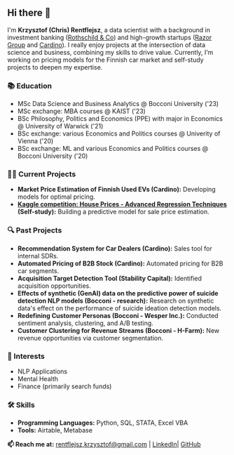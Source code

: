 ## Hi there 👋

I'm **Krzysztof (Chris) Rentflejsz**, a data scientist with a background in investment banking ([Rothschild & Co](https://www.rothschildandco.com)) and high-growth startups ([Razor Group](https://razor.group) and [Cardino](https://cardino.com)). I really enjoy projects at the intersection of data science and business, combining my skills to drive value. Currently, I’m working on pricing models for the Finnish car market and self-study projects to deepen my expertise.

### 📚 Education
- MSc Data Science and Business Analytics @ Bocconi University ('23)
- MSc exchange: MBA courses @ KAIST ('23)
- BSc Philosophy, Politics and Economics (PPE) with major in Economics @ University of Warwick ('21)
- BSc exchange: various Economics and Politics courses @ Univerity of Vienna ('20)
- BSc exchange: ML and various Economics and Politics courses @ Bocconi University ('20)

### 👨‍💻 Current Projects
- **Market Price Estimation of Finnish Used EVs (Cardino):** Developing models for optimal pricing.
- **[Kaggle competition: House Prices - Advanced Regression Techniques](https://www.kaggle.com/competitions/house-prices-advanced-regression-techniques/overview) (Self-study):** Building a predictive model for sale price estimation.

### 🔍 Past Projects
- **Recommendation System for Car Dealers (Cardino):** Sales tool for internal SDRs.
- **Automated Pricing of B2B Stock (Cardino):** Automated pricing for B2B car segments.
- **Acquisition Target Detection Tool (Stability Capital):** Identified acquisition opportunities.
- **Effects of synthetic (GenAI) data on the predictive power of suicide detection NLP models (Bocconi - research):** Research on synthetic data's effect on the performance of suicide ideation detection models.
- **Redefining Customer Personas (Bocconi - Wesper Inc.):** Conducted sentiment analysis, clustering, and A/B testing.
- **Customer Clustering for Revenue Streams (Bocconi - H-Farm):** New revenue opportunities via customer segmentation.

### 🧠 Interests
- NLP Applications
- Mental Health
- Finance (primarily search funds) 

### 🛠️ Skills
- **Programming Languages:** Python, SQL, STATA, Excel VBA
- **Tools:** Airtable, Metabase

**📫 Reach me at:** [rentflejsz,krzysztof@gmail.com](mailto:rentflejsz,krzysztof@gmail.com) | [LinkedIn](https://linkedin.com/in/krzysztof-rentflejsz)| [GitHub](https://github.com/krzysztofrentflejsz)
